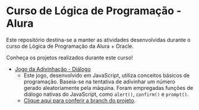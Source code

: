 # Curso de Lógica de Programação - Alura

Este repositório destina-se a manter as atividades desenvolvidas durante o curso de Lógica de Programação da Alura + Oracle.

Conheça os projetos realizados durante este curso!

- [Jogo da Adivinhação - Diálogo](https://dialog-game.vercel.app/)
  - Este jogo, desenvolvido em JavaScript, utiliza conceitos básicos de programação. Baseia-se na tentativa de adivinhar um número gerado aleatoriamente pela máquina. Foram empregadas funções de diálogo nativas do JavaScript, como `alert()`, `confirm()` e `prompt()`.
  - [Clique aqui para conferir a branch do projeto](https://github.com/joaoxmb/alura-logica-de-programacao/tree/dialog-game).